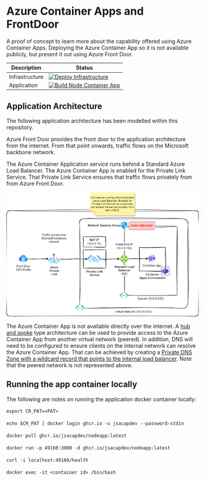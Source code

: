 # Azure Container Apps and FrontDoor

A proof of concept to learn more about the capability offered using Azure Container Apps. Deploying the Azure Container App so it is not available publicly, but present it out using Azure Front Door.

|Description|Status|
|-|-|
|Infrastructure|[![Deploy Infrastructure](https://github.com/jsacapdev/az.frontdoor.container.apps/actions/workflows/deploy-iac.yaml/badge.svg)](https://github.com/jsacapdev/az.frontdoor.container.apps/actions/workflows/deploy-iac.yaml)|
|Application|[![Build Node Container App](https://github.com/jsacapdev/az.frontdoor.container.apps/actions/workflows/build-app.yaml/badge.svg)](https://github.com/jsacapdev/az.frontdoor.container.apps/actions/workflows/build-app.yaml)|

## Application Architecture

The following application architecture has been modelled within this repository.

Azure Front Door provides the front door to the application architecture from the internet. From that point onwards, traffic flows on the Microsoft backbone network.

The Azure Container Application service runs behind a Standard Azure Load Balancer. The Azure Container App is enabled for the Private Link Service. That Private Link Service ensures that traffic flows privately from from Azure Front Door.

![ACA](https://github.com/jsacapdev/az.frontdoor.container.apps/blob/main/assets/architecture.png?)

The Azure Container App is not available directly over the internet. A [hub and spoke](https://github.com/jsacapdev/az.frontdoor.container.shared) type architecture can be used to provide access to the Azure Container App from another virtual network (peered). In addition, DNS will need to be configured to ensure clients on the internal network can resolve the Azure Container App. That can be achieved by creating a [Private DNS Zone with a wildcard record that points to the internal load balancer](https://aztoso.com/container-apps/deep-dive-overview-and-networking/#custom-vnet-with-an-internal-environment). Note that the peered network is not represented above.

## Running the app container locally

The following are notes on running the application docker container locally:

``` pwsh
export CR_PAT=<PAT>

echo $CR_PAT | docker login ghcr.io -u jsacapdev --password-stdin

docker pull ghcr.io/jsacapdev/nodeapp:latest

docker run -p 49160:3000 -d ghcr.io/jsacapdev/nodeapp:latest

curl -i localhost:49160/health

docker exec -it <container id> /bin/bash
```
